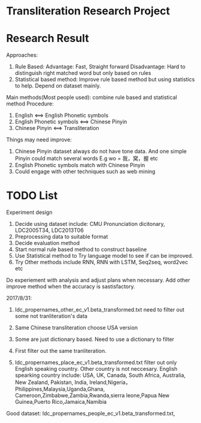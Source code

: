 # Transliteration Research Project

# Research Result
Approaches: 
1. Rule Based: Advantage: Fast, Straight forward Disadvantage: Hard to distinguish right matched word but only based on rules
2. Statistical based method: Improve rule based method but using statistics to help. Depend on dataset mainly.

Main methods(Most people used): combine rule based and statistical method
Procedure:
1. English <==> English Phonetic symbols
2. English Phonetic symbols <==> Chinese Pinyin
3. Chinese Pinyin <==> Transliteration

Things may need improve:
1. Chinese Pinyin dataset always do not have tone data. And one simple Pinyin could match several words
E.g wo = 我，窝，握 etc
2. English Phonetic symbols match with Chinese Pinyin
3. Could engage with other techniques such as web mining

# TODO List
Experiment design

1. Decide using dataset include: CMU Pronunciation dicitonary, LDC2005T34, LDC2013T06
2. Preprocessing data to suitable format
3. Decide evaluation method
4. Start normal rule based method to construct baseline
5. Use Statistical method to Try language model to see if can be improved.
6. Try Other methods include RNN, RNN with LSTM, Seq2seq, word2vec etc

Do experiement with analysis and adjust plans when necessary. Add other improve method when the accuracy is sastisfactory.



2017/8/31:
1. ldc_propernames_other_ec_v1.beta_transformed.txt need to filter out some not tranliteration's data
2. Same Chinese transliteration choose USA version
3. Some are just dictionary based. Need to use a dictionary to filter

4. First filter out the same tranliteration. 
5. ldc_propernames_place_ec_v1.beta_transformed.txt filter out only English speaking country. Other country is not neccesary. English spearking country include: USA, UK, Canada, South Africa, Australia, New Zealand, Pakistan, India, Ireland,Nigeria，Philippines,Malaysia,Uganda,Ghana, Cameroon,Zimbabwe,Zambia,Rwanda,sierra leone,Papua New Guinea,Puerto Rico,Jamaica,Namibia


Good dataset: ldc_propernames_people_ec_v1.beta_transformed.txt,  